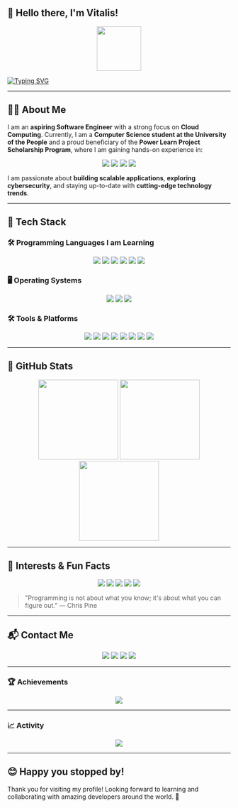 ## 👋 Hello there, I'm Vitalis!  
<div id="header" align="center">
  <img src="https://i.giphy.com/media/Q8xuJjjxQHHJdHn7gJ/giphy.gif" width="100"/>
</div>

[![Typing SVG](https://readme-typing-svg.demolab.com/?lines=🚀+Welcome+to+My+GitHub+Profile!;🔥+Constantly+expanding+my+skill+set;💡+Staying+up+to+date+with+latest+trends!&center=true&width=1000&size=30&duration=3000&pause=1000)](https://git.io/typing-svg)

---

## 🧑‍💻 About Me  
I am an **aspiring Software Engineer** with a strong focus on **Cloud Computing**. Currently, I am a **Computer Science student at the University of the People** and a proud beneficiary of the **Power Learn Project Scholarship Program**, where I am gaining hands-on experience in:

<div align="center">
  <a href="#"><img src="https://img.shields.io/badge/Web%20Development-0C9CEE?style=for-the-badge&logo=javascript&logoColor=white"></a>
  <a href="#"><img src="https://img.shields.io/badge/Python-FFD43B?style=for-the-badge&logo=python&logoColor=blue"></a>
  <a href="#"><img src="https://img.shields.io/badge/SQL-4479A1?style=for-the-badge&logo=postgresql&logoColor=white"></a>
  <a href="#"><img src="https://img.shields.io/badge/Startups%20&%20Entrepreneurship-FF5733?style=for-the-badge&logo=rocket&logoColor=white"></a>
</div>

I am passionate about **building scalable applications**, **exploring cybersecurity**, and staying up-to-date with **cutting-edge technology trends**.  
 

---

## 🔧 Tech Stack  

### 🛠 Programming Languages I am Learning  
<div align="center">
  <a href="#"><img src="https://img.shields.io/badge/Rust-000000?style=for-the-badge&logo=rust&logoColor=white"></a>
  <a href="#"><img src="https://img.shields.io/badge/Python-1E88E5?style=for-the-badge&logo=python&logoColor=white"></a>
  <a href="#"><img src="https://img.shields.io/badge/SQL-4DB33D?style=for-the-badge&logo=postgresql&logoColor=white"></a>
  <a href="#"><img src="https://img.shields.io/badge/Java-ED8B00?style=for-the-badge&logo=java&logoColor=white"></a>
  <a href="#"><img src="https://img.shields.io/badge/JavaScript-F7DF1E?style=for-the-badge&logo=javascript&logoColor=black"></a>
  <a href="#"><img src="https://img.shields.io/badge/HTML%20&%20CSS-E34F26?style=for-the-badge&logo=html5&logoColor=white"></a>
</div>

### 🖥️ Operating Systems  
<div align="center">
  <a href="#"><img src="https://img.shields.io/badge/Linux%20(Ubuntu)-FCC624?style=for-the-badge&logo=ubuntu&logoColor=white"></a>
  <a href="#"><img src="https://img.shields.io/badge/Windows-0078D6?style=for-the-badge&logo=windows&logoColor=white"></a>
  <a href="#"><img src="https://img.shields.io/badge/macOS-999999?style=for-the-badge&logo=apple&logoColor=white"></a>
</div>

### 🛠 Tools & Platforms  
<div align="center">
  <a href="#"><img src="https://img.shields.io/badge/Git%20&%20GitHub-F05032?style=for-the-badge&logo=git&logoColor=white"></a>
  <a href="#"><img src="https://img.shields.io/badge/Docker-2496ED?style=for-the-badge&logo=docker&logoColor=white"></a>
  <a href="#"><img src="https://img.shields.io/badge/VS%20Code-007ACC?style=for-the-badge&logo=visualstudiocode&logoColor=white"></a>
  <a href="#"><img src="https://img.shields.io/badge/Multipass-555555?style=for-the-badge&logo=ubuntu&logoColor=white"></a>
  <a href="#"><img src="https://img.shields.io/badge/Trello-0081CB?style=for-the-badge&logo=trello&logoColor=white"></a>
  <a href="#"><img src="https://img.shields.io/badge/Asana-E54F6D?style=for-the-badge&logo=asana&logoColor=white"></a>
  <a href="#"><img src="https://img.shields.io/badge/Jira-0052CC?style=for-the-badge&logo=jira&logoColor=white"></a>
  <a href="#"><img src="https://img.shields.io/badge/Discord-7396DA?style=for-the-badge&logo=discord&logoColor=white"></a>
</div>

---

## 🚀 GitHub Stats  
<div align="center">
  <img src="https://github-readme-stats.vercel.app/api?username=Vitalisn4&show_icons=true&theme=dark" height="180">
  <img src="https://github-readme-stats.vercel.app/api/top-langs?username=Vitalisn4&layout=compact&theme=dark" height="180">
</div>

<div align="center">
  <img src="https://streak-stats.demolab.com/?user=Vitalisn4&theme=dark&hide_border=true" height="180">
</div>

---

## 🌟 Interests & Fun Facts  
<div align="center">
  <a href="#"><img src="https://img.shields.io/badge/Gaming-FF0000?style=for-the-badge&logo=playstation&logoColor=white"></a>
  <a href="#"><img src="https://img.shields.io/badge/Tech%20Blogs-4A90E2?style=for-the-badge&logo=medium&logoColor=white"></a>
  <a href="#"><img src="https://img.shields.io/badge/Open%20Source%20Contributions-2EC866?style=for-the-badge&logo=github&logoColor=white"></a>
  <a href="#"><img src="https://img.shields.io/badge/Tech%20Podcasts-FFC300?style=for-the-badge&logo=spotify&logoColor=white"></a>
  <a href="#"><img src="https://img.shields.io/badge/Running-FF4500?style=for-the-badge&logo=strava&logoColor=white"></a>
</div>

> "Programming is not about what you know; it's about what you can figure out." — Chris Pine  

---

## 📬 Contact Me  
<div align="center">
  <a href="mailto:ngamvitalisyuh@gmail.com"><img src="https://img.shields.io/badge/Gmail-D14836?style=for-the-badge&logo=gmail&logoColor=white"></a>
  <a href="https://www.linkedin.com/in/ngam-vitalis"><img src="https://img.shields.io/badge/LinkedIn-0077B5?style=for-the-badge&logo=linkedin&logoColor=white"></a>
  <a href="https://discordapp.com/users/1282738167610609716"><img src="https://img.shields.io/badge/Discord-5865F2?style=for-the-badge&logo=discord&logoColor=white"></a>
  <a href="tel:+237671360235"><img src="https://img.shields.io/badge/WhatsApp-25D366?style=for-the-badge&logo=whatsapp&logoColor=white"></a>
</div>

---

### 🏆 Achievements  
<div align="center">
  <img src="https://github-profile-trophy.vercel.app/?username=Vitalisn4&theme=nord&margin-w=8&margin-h=8&no-bg=false&no-frame=true">
</div>

---

### 📈 Activity  
<div align="center">
  <img src="https://github-readme-activity-graph.vercel.app/graph?username=Vitalisn4&radius=16&theme=react&area=true&hide_border=true">
</div>

---

## 😊 **Happy you stopped by!**  
Thank you for visiting my profile! Looking forward to learning and collaborating with amazing developers around the world. 🚀
